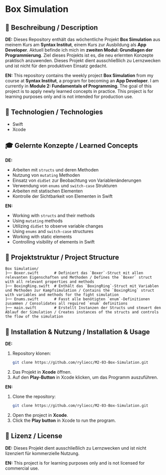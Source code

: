 # Box Simulation

## 📌 Beschreibung / Description

**DE:**
Dieses Repository enthält das wöchentliche Projekt **Box Simulation** aus meinem Kurs am **Syntax Institut**, einem Kurs zur Ausbildung als **App Developer**. Aktuell befinde ich mich im **zweiten Modul: Grundlagen der Programmierung**. Ziel dieses Projekts ist es, die neu erlernten Konzepte praktisch anzuwenden. Dieses Projekt dient ausschließlich zu Lernzwecken und ist nicht für den produktiven Einsatz gedacht.

**EN:**
This repository contains the weekly project **Box Simulation** from my course at **Syntax Institut**, a program for becoming an **App Developer**. I am currently in **Module 2: Fundamentals of Programming**. The goal of this project is to apply newly learned concepts in practice. This project is for learning purposes only and is not intended for production use.

## 🚀 Technologien / Technologies

- Swift
- Xcode

## 🎓 Gelernte Konzepte / Learned Concepts

**DE:**
- Arbeiten mit `structs` und deren Methoden
- Nutzung von `mutating` Methoden
- Einsatz von `didSet` zur Beobachtung von Variablenänderungen
- Verwendung von `enums` und `switch-case` Strukturen
- Arbeiten mit statischen Elementen
- Kontrolle der Sichtbarkeit von Elementen in Swift

**EN:**
- Working with `structs` and their methods
- Using `mutating` methods
- Utilizing `didSet` to observe variable changes
- Using `enums` and `switch-case` structures
- Working with static elements
- Controlling visibility of elements in Swift

## 📂 Projektstruktur / Project Structure

```
Box Simulation/
├── Boxer.swift       # Definiert das `Boxer`-Struct mit allen relevanten Eigenschaften und Methoden / Defines the `Boxer` struct with all relevant properties and methods
├── BoxingRing.swift  # Enthält das `BoxingRing`-Struct mit Variablen und Methoden zur Kampfsimulation / Contains the `BoxingRing` struct with variables and methods for the fight simulation
├── Enums.swift       # Fasst alle benötigten `enum`-Definitionen zusammen / Consolidates all required `enum` definitions
├── main.swift        # Erstellt Instanzen der Structs und steuert den Ablauf der Simulation / Creates instances of the structs and controls the flow of the simulation
```

## 📖 Installation & Nutzung / Installation & Usage

**DE:**
1. Repository klonen:
   ```sh
   git clone https://github.com/ryliecc/M2-03-Box-Simulation.git
   ```
2. Das Projekt in **Xcode** öffnen.
3. Auf den **Play-Button** in Xcode klicken, um das Programm auszuführen.

**EN:**
1. Clone the repository:
   ```sh
   git clone https://github.com/ryliecc/M2-03-Box-Simulation.git
   ```
2. Open the project in **Xcode**.
3. Click the **Play button** in Xcode to run the program.

## 📜 Lizenz / License

**DE:**
Dieses Projekt dient ausschließlich zu Lernzwecken und ist nicht lizenziert für kommerzielle Nutzung.

**EN:**
This project is for learning purposes only and is not licensed for commercial use.
